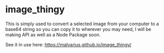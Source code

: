 # image_thingy  

This is simply used to convert a selected image from your computer to a base64 string so you can copy it to wherever you may need, I will be making API as well as a Node Package soon.  

See it in use here: https://malvarius.github.io/image_thingy/

